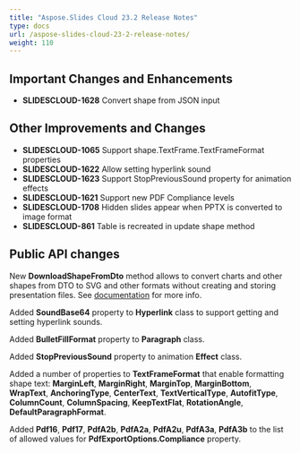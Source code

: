 ```yaml
---
title: "Aspose.Slides Cloud 23.2 Release Notes"
type: docs
url: /aspose-slides-cloud-23-2-release-notes/
weight: 110
---
```


## **Important Changes and Enhancements**

- **SLIDESCLOUD-1628** Convert shape from JSON input

## **Other Improvements and Changes**

- **SLIDESCLOUD-1065** Support shape.TextFrame.TextFrameFormat properties
- **SLIDESCLOUD-1622** Allow setting hyperlink sound
- **SLIDESCLOUD-1623** Support StopPreviousSound property for animation effects
- **SLIDESCLOUD-1621** Support new PDF Compliance levels
- **SLIDESCLOUD-1708** Hidden slides appear when PPTX is converted to image format
- **SLIDESCLOUD-861** Table is recreated in update shape method

## **Public API changes**

New **DownloadShapeFromDto** method allows to convert charts and other shapes from DTO to SVG and other formats without creating and storing presentation files. See [documentation](/slides/download-shape-from-a-data-transfer-object/) for more info.

Added **SoundBase64** property to **Hyperlink** class to support getting and setting hyperlink sounds.

Added **BulletFillFormat** property to **Paragraph** class.

Added **StopPreviousSound** property to animation **Effect** class.

Added a number of properties to **TextFrameFormat** that enable formatting shape text: **MarginLeft**, **MarginRight**, **MarginTop**, **MarginBottom**, **WrapText**, **AnchoringType**, **CenterText**, **TextVerticalType**, **AutofitType**, **ColumnCount**, **ColumnSpacing**, **KeepTextFlat**, **RotationAngle**, **DefaultParagraphFormat**.

Added **Pdf16**, **Pdf17**, **PdfA2b**, **PdfA2a**, **PdfA2u**, **PdfA3a**, **PdfA3b** to the list of allowed values for **PdfExportOptions.Compliance** property.
